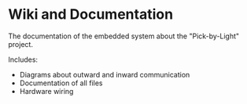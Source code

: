 # Wiki and Documentation

The documentation of the embedded system about the "Pick-by-Light" project.

Includes:
- Diagrams about outward and inward communication
- Documentation of all files
- Hardware wiring